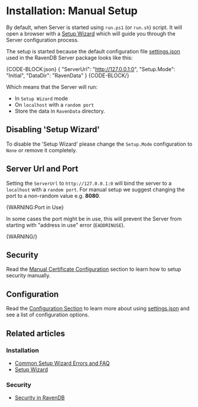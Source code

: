 # Installation: Manual Setup

By default, when Server is started using `run.ps1` (or `run.sh`) script. It will open a browser with a [Setup Wizard](../../start/installation/setup-wizard) which will guide you through the Server configuration process.

The setup is started because the default configuration file [settings.json](../../server/configuration/configuration-options#json) used in the RavenDB Server package looks like this:

{CODE-BLOCK:json}
{
    "ServerUrl": "http://127.0.0.1:0",
    "Setup.Mode": "Initial",
    "DataDir": "RavenData"
}
{CODE-BLOCK/}

Which means that the Server will run:

- In `Setup Wizard` mode
- On `localhost` with a `random port`
- Store the data in `RavenData` directory.

## Disabling 'Setup Wizard'

To disable the 'Setup Wizard' please change the `Setup.Mode` configuration to `None` or remove it completely.

## Server Url and Port

Setting the `ServerUrl` to `http://127.0.0.1:0` will bind the server to a `localhost` with a `random port`. For manual setup we suggest changing the port to a non-random value e.g. **8080**.

{WARNING:Port in Use}

In some cases the port might be in use, this will prevent the Server from starting with "address in use" error (`EADDRINUSE`).

{WARNING/}

## Security

Read the [Manual Certificate Configuration](../../server/security/authentication/certificate-configuration) section to learn how to setup security manually.

## Configuration

Read the [Configuration Section](../../server/configuration/configuration-options) to learn more about using [settings.json](../../server/configuration/configuration-options#json) and see a list of configuration options.

## Related articles

### Installation

- [Common Setup Wizard Errors and FAQ](../../server/security/common-errors-and-faq#setup-wizard-issues)
- [Setup Wizard](../../start/installation/setup-wizard)

### Security

- [Security in RavenDB](../../server/security/overview)
